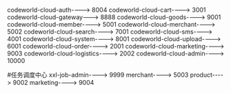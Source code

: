 codeworld-cloud-auth----> 8004
codeworld-cloud-cart----> 3001
codeworld-cloud-gateway---> 8888
codeworld-cloud-goods----> 9001
codeworld-cloud-member----> 5001
codeworld-cloud-merchant----> 5002
codeworld-cloud-search----> 7001
codeworld-cloud-sms----> 4001
codeworld-cloud-system----> 8001
codeworld-cloud-upload----> 6001
codeworld-cloud-order----> 2001
codeworld-cloud-marketing----> 9003
codeworld-cloud-logistics----> 2002
codeworld-cloud-admin----> 10000


#任务调度中心
xxl-job-admin----> 9999
merchant----> 5003
product----> 9002
marketing----> 9004
